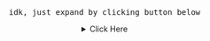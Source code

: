 <p align="center">
  <samp>
    idk, just expand by clicking button below
  </samp>
</p>
<details align="center">
<summary> Click Here</summary>
<details align="center">
<summary> Click Here</summary>
<details align="center">
<summary> Click Here</summary>
<details align="center">
<summary> Click Here</summary>
<details align="center">
<summary> Click Here</summary>
<details align="center">
<summary> Click Here</summary>
<details align="center">
<summary> Click Here</summary>
<details align="center">
<summary> Click Here</summary>
<details align="center">
<summary> Click Here</summary>
<details align="center">
<summary> Click Here</summary>
<details align="center">
<summary> Click Here</summary>
<details align="center">
<summary> Click Here</summary>
<details align="center">
<summary> Click Here</summary>
<details align="center">
<summary> Click Here</summary>
<details align="center">
<summary> Click Here</summary>
<details align="center">
<summary> Click Here</summary>
<details align="center">
<summary> Click Here</summary>
<details align="center">
<summary> Click Here</summary>
<details align="center">
<summary> Click Here</summary>
<details align="center">
<summary> Click Here</summary>
<details align="center">
<summary> Click Here</summary>
<details align="center">
<summary> Click Here</summary>
<details align="center">
<summary> Click Here</summary>
<details align="center">
<summary> Click Here</summary>
<details align="center">
<summary> Click Here</summary>
<details align="center">
<summary> Click Here</summary>
<details align="center">
<summary> Click Here</summary>
<details align="center">
<summary> Click Here</summary>
<details align="center">
<summary> Click Here</summary>
<details align="center">
<summary> Click Here</summary>
<details align="center">
<summary> Click Here</summary>
<details align="center">
<summary> Click Here</summary>
<details align="center">
<summary> Click Here</summary>
<details align="center">
<summary> Click Here</summary>
<details align="center">
<summary> Click Here</summary>
<details align="center">
<summary> Click Here</summary>
<details align="center">
<summary> Click Here</summary>
<details align="center">
<summary> Click Here</summary>
<details align="center">
<summary> Click Here</summary>
<details align="center">
<summary> Click Here</summary>
<details align="center">
<summary> Click Here</summary>
<details align="center">
<summary> Click Here</summary>
<details align="center">
<summary> Click Here</summary>
<details align="center">
<summary> Click Here</summary>
<details align="center">
<summary> Click Here</summary>
<details align="center">
<summary> Click Here</summary>
<details align="center">
<summary> Click Here</summary>
<details align="center">
<summary> Click Here</summary>
<details align="center">
<summary> Click Here</summary>
<details align="center">
<summary> Click Here</summary>
<details align="center">
<summary> Click Here</summary>
<details align="center">
<summary> Click Here</summary>
<details align="center">
<summary> Click Here</summary>
<details align="center">
<summary> Click Here</summary>
<details align="center">
<summary> Click Here</summary>
<details align="center">
<summary> Click Here</summary>
<details align="center">
<summary> Click Here</summary>
<details align="center">
<summary> Click Here</summary>
<details align="center">
<summary> Click Here</summary>
<details align="center">
<summary> Click Here</summary>
<details align="center">
<summary> Click Here</summary>
<details align="center">
<summary> Click Here</summary>
What are you even doing lol
</details>
</details>
</details>
</details>
</details>
</details>
</details>
</details>
</details>
</details>
</details>
</details>
</details>
</details>
</details>
</details>
</details>
</details>
</details>
</details>
</details>
</details>
</details>
</details>
</details>
</details>
</details>
</details>
</details>
</details>
</details>
</details>
</details>
</details>
</details>
</details>
</details>
</details>
</details>
</details>
</details>
</details>
</details>
</details>
</details>
</details>
</details>
</details>
</details>
</details>
</details>
</details>
</details>
</details>
</details>
</details>
</details>
</details>
</details>
</details>
</details>
</details>
